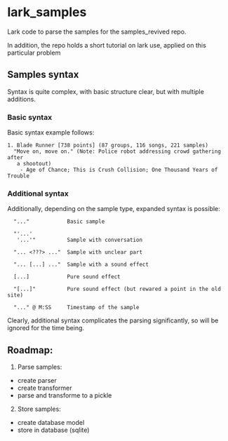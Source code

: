 # lark_samples
Lark code to parse the samples for the samples_revived repo.

In addition, the repo holds a short tutorial on lark use, applied on this
particular problem

## Samples syntax
Syntax is quite complex, with basic structure clear, but with multiple additions.

### Basic syntax
Basic syntax example follows:
```
1. Blade Runner [738 points] (87 groups, 116 songs, 221 samples)
  "Move on, move on." (Note: Police robot addressing crowd gathering after
   a shootout)
    - Age of Chance; This is Crush Collision; One Thousand Years of Trouble
```


### Additional syntax
Additionally, depending on the sample type, expanded syntax is possible:
```
  "..."            Basic sample

  "'...'           
   '...'"          Sample with conversation

  "... <???> ..."  Sample with unclear part

  "... [...] ..."  Sample with a sound effect

  [...]            Pure sound effect

  "[...]"          Pure sound effect (but rewared a point in the old site)

  "..." @ M:SS     Timestamp of the sample
```

Clearly, additional syntax complicates the parsing significantly, 
so will be ignored for the time being.

## Roadmap:

1. Parse samples:
  - create parser
  - create transformer
  - parse and transforme to a pickle
2. Store samples:
  - create database model
  - store in database (sqlite)
